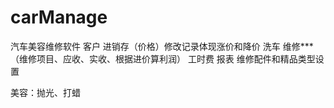 # carManage

汽车美容维修软件
客户
进销存（价格）修改记录体现涨价和降价
洗车
维修*** （维修项目、应收、实收、根据进价算利润）  工时费
报表
维修配件和精品类型设置

美容：抛光、打蜡
